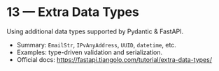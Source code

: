 # 13 — Extra Data Types

Using additional data types supported by Pydantic & FastAPI.

- Summary: `EmailStr`, `IPvAnyAddress`, `UUID`, `datetime`, etc.
- Examples: type-driven validation and serialization.
- Official docs: https://fastapi.tiangolo.com/tutorial/extra-data-types/

